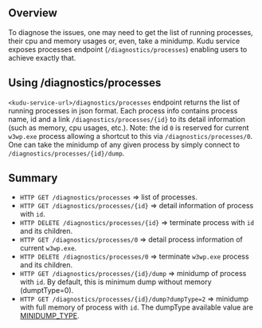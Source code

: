 ## Overview

To diagnose the issues, one may need to get the list of running processes, their cpu and memory usages or, even, take a minidump.  Kudu service exposes processes endpoint (`/diagnostics/processes`) enabling users to achieve exactly that.

## Using /diagnostics/processes

`<kudu-service-url>/diagnostics/processes` endpoint returns the list of running processes in json format.   Each process info contains process name, id and a link `/diagnostics/processes/{id}` to its detail information (such as memory, cpu usages, etc.).  Note: the id `0` is reserved for current `w3wp.exe` process allowing a shortcut to this via `/diagnostics/processes/0`.  One can take the minidump of any given process by simply connect to `/diagnostics/processes/{id}/dump`.      

## Summary

* `HTTP GET /diagnostics/processes` => list of processes.
* `HTTP GET /diagnostics/processes/{id}` => detail information of process with `id`.
* `HTTP DELETE /diagnostics/processes/{id}` => terminate process with `id` and its children.
* `HTTP GET /diagnostics/processes/0` => detail process information of current `w3wp.exe`.
* `HTTP DELETE /diagnostics/processes/0` => terminate `w3wp.exe` process and its children.
* `HTTP GET /diagnostics/processes/{id}/dump` => minidump of process with `id`.  By default, this is minimum dump without memory (dumptType=0).
* `HTTP GET /diagnostics/processes/{id}/dump?dumpType=2` => minidump with full memory of process with `id`.  The dumpType available value are [MINIDUMP_TYPE](http://msdn.microsoft.com/en-us/library/windows/desktop/ms680519.aspx). 






